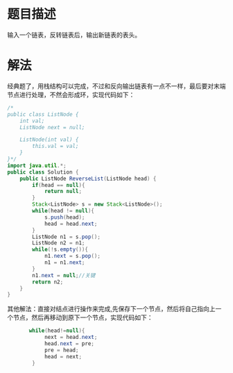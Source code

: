 #  题目描述
输入一个链表，反转链表后，输出新链表的表头。

# 解法
经典题了，用栈结构可以完成，不过和反向输出链表有一点不一样，最后要对末端节点进行处理，不然会形成环，实现代码如下：

```java
/*
public class ListNode {
    int val;
    ListNode next = null;

    ListNode(int val) {
        this.val = val;
    }
}*/
import java.util.*;
public class Solution {
    public ListNode ReverseList(ListNode head) {
        if(head == null){
            return null;
        }
        Stack<ListNode> s = new Stack<ListNode>();
        while(head != null){
            s.push(head);
            head = head.next;
        }
        ListNode n1 = s.pop();
        ListNode n2 = n1;
        while(!s.empty()){
            n1.next = s.pop();
            n1 = n1.next;
        }
        n1.next = null;//关键
        return n2;
    }
}
```
其他解法：直接对结点进行操作来完成,先保存下一个节点，然后将自己指向上一个节点，然后再移动到原下一个节点，实现代码如下：

```java
       while(head!=null){
            next = head.next;
            head.next = pre;
            pre = head;
            head = next;
        }
```
